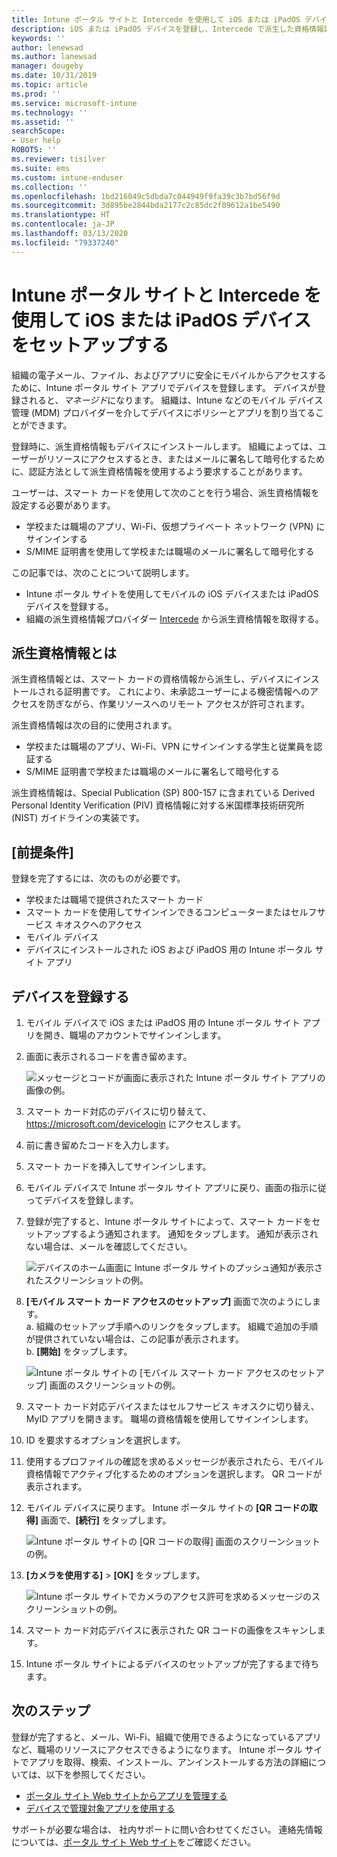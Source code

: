 ```yaml
---
title: Intune ポータル サイトと Intercede を使用して iOS または iPadOS デバイスを登録する
description: iOS または iPadOS デバイスを登録し、Intercede で派生した資格情報認証を設定する方法について説明します。
keywords: ''
author: lenewsad
ms.author: lanewsad
manager: dougeby
ms.date: 10/31/2019
ms.topic: article
ms.prod: ''
ms.service: microsoft-intune
ms.technology: ''
ms.assetid: ''
searchScope:
- User help
ROBOTS: ''
ms.reviewer: tisilver
ms.suite: ems
ms.custom: intune-enduser
ms.collection: ''
ms.openlocfilehash: 1bd216049c5dbda7c044949f9fa39c3b7bd56f9d
ms.sourcegitcommit: 3d895be2844bda2177c2c85dc2f09612a1be5490
ms.translationtype: HT
ms.contentlocale: ja-JP
ms.lasthandoff: 03/13/2020
ms.locfileid: "79337240"
---
```

# <a name="set-up-ios-or-ipados-device-with-company-portal-and-intercede"></a>Intune ポータル サイトと Intercede を使用して iOS または iPadOS デバイスをセットアップする

組織の電子メール、ファイル、およびアプリに安全にモバイルからアクセスするために、Intune ポータル サイト アプリでデバイスを登録します。  デバイスが登録されると、*マネージド*になります。 組織は、Intune などのモバイル デバイス管理 (MDM) プロバイダーを介してデバイスにポリシーとアプリを割り当てることができます。  

登録時に、派生資格情報もデバイスにインストールします。 組織によっては、ユーザーがリソースにアクセスするとき、またはメールに署名して暗号化するために、認証方法として派生資格情報を使用するよう要求することがあります。 

ユーザーは、スマート カードを使用して次のことを行う場合、派生資格情報を設定する必要があります。

* 学校または職場のアプリ、Wi-Fi、仮想プライベート ネットワーク (VPN) にサインインする
* S/MIME 証明書を使用して学校または職場のメールに署名して暗号化する  

この記事では、次のことについて説明します。  

* Intune ポータル サイトを使用してモバイルの iOS デバイスまたは iPadOS デバイスを登録する。  
* 組織の派生資格情報プロバイダー [Intercede](https://www.intercede.com/) から派生資格情報を取得する。   


## <a name="what-are-derived-credentials"></a>派生資格情報とは  
派生資格情報とは、スマート カードの資格情報から派生し、デバイスにインストールされる証明書です。 これにより、未承認ユーザーによる機密情報へのアクセスを防ぎながら、作業リソースへのリモート アクセスが許可されます。  

派生資格情報は次の目的に使用されます。 
* 学校または職場のアプリ、Wi-Fi、VPN にサインインする学生と従業員を認証する
* S/MIME 証明書で学校または職場のメールに署名して暗号化する  

派生資格情報は、Special Publication (SP) 800-157 に含まれている Derived Personal Identity Verification (PIV) 資格情報に対する米国標準技術研究所 (NIST) ガイドラインの実装です。  

## <a name="prerequisites"></a>[前提条件]

 登録を完了するには、次のものが必要です。

* 学校または職場で提供されたスマート カード
* スマート カードを使用してサインインできるコンピューターまたはセルフサービス キオスクへのアクセス
* モバイル デバイス
* デバイスにインストールされた iOS および iPadOS 用の Intune ポータル サイト アプリ


## <a name="enroll-device"></a>デバイスを登録する  
1. モバイル デバイスで iOS または iPadOS 用の Intune ポータル サイト アプリを開き、職場のアカウントでサインインします。  
2. 画面に表示されるコードを書き留めます。  

    ![メッセージとコードが画面に表示された Intune ポータル サイト アプリの画像の例。](./media/copy-code-intercede.png)  
1. スマート カード対応のデバイスに切り替えて、 https://microsoft.com/devicelogin にアクセスします。 

1. 前に書き留めたコードを入力します。
 
2. スマート カードを挿入してサインインします。   

3. モバイル デバイスで Intune ポータル サイト アプリに戻り、画面の指示に従ってデバイスを登録します。  
4. 登録が完了すると、Intune ポータル サイトによって、スマート カードをセットアップするよう通知されます。 通知をタップします。 通知が表示されない場合は、メールを確認してください。   

    ![デバイスのホーム画面に Intune ポータル サイトのプッシュ通知が表示されたスクリーンショットの例。](./media/action-required-in-app-intercede.png)  

5. **[モバイル スマート カード アクセスのセットアップ]** 画面で次のようにします。  
    a. 組織のセットアップ手順へのリンクをタップします。 組織で追加の手順が提供されていない場合は、この記事が表示されます。  
    b. **[開始]** をタップします。  

    ![Intune ポータル サイトの [モバイル スマート カード アクセスのセットアップ] 画面のスクリーンショットの例。](./media/smart-card-info-intercede.png)  

6. スマート カード対応デバイスまたはセルフサービス キオスクに切り替え、MyID アプリを開きます。 職場の資格情報を使用してサインインします。  
7. ID を要求するオプションを選択します。 
8. 使用するプロファイルの確認を求めるメッセージが表示されたら、モバイル資格情報でアクティブ化するためのオプションを選択します。 QR コードが表示されます。  
9. モバイル デバイスに戻ります。 Intune ポータル サイトの **[QR コードの取得]** 画面で、**[続行]** をタップします。  

    ![Intune ポータル サイトの [QR コードの取得] 画面のスクリーンショットの例。](./media/get-qr-code-intercede.png) 
 
10. **[カメラを使用する]** > **[OK]** をタップします。  

    ![Intune ポータル サイトでカメラのアクセス許可を求めるメッセージのスクリーンショットの例。](./media/allow-cp-camera-access-intercede.png)  

11. スマート カード対応デバイスに表示された QR コードの画像をスキャンします。 
12. Intune ポータル サイトによるデバイスのセットアップが完了するまで待ちます。  

## <a name="next-steps"></a>次のステップ  
登録が完了すると、メール、Wi-Fi、組織で使用できるようになっているアプリなど、職場のリソースにアクセスできるようになります。 Intune ポータル サイトでアプリを取得、検索、インストール、アンインストールする方法の詳細については、以下を参照してください。

* [ポータル サイト Web サイトからアプリを管理する](manage-apps-cpweb.md)  
* [デバイスで管理対象アプリを使用する](use-managed-apps-on-your-device-ios.md)  

サポートが必要な場合は、 社内サポートに問い合わせてください。 連絡先情報については、[ポータル サイト Web サイト](https://go.microsoft.com/fwlink/?linkid=2010980)をご確認ください。
